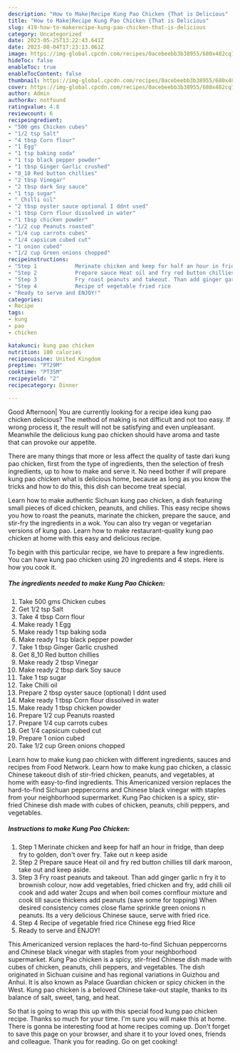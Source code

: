 ```yaml
---
description: "How to Make|Recipe Kung Pao Chicken {That is Delicious"
title: "How to Make|Recipe Kung Pao Chicken {That is Delicious"
slug: 419-how-to-makerecipe-kung-pao-chicken-that-is-delicious
category: Uncategorized
date: 2023-05-25T13:22:43.641Z
date: 2023-08-04T17:23:13.061Z
image: https://img-global.cpcdn.com/recipes/0acebeebb3b38955/680x482cq70/kung-pao-chicken-recipe-main-photo.jpg
hideToc: false
enableToc: true
enableTocContent: false
thumbnail: https://img-global.cpcdn.com/recipes/0acebeebb3b38955/680x482cq70/kung-pao-chicken-recipe-main-photo.jpg
cover: https://img-global.cpcdn.com/recipes/0acebeebb3b38955/680x482cq70/kung-pao-chicken-recipe-main-photo.jpg
author: Admin
authorAv: notfound
ratingvalue: 4.8
reviewcount: 6
recipeingredient:
- "500 gms Chicken cubes"
- "1/2 tsp Salt"
- "4 tbsp Corn flour"
- "1 Egg"
- "1 tsp baking soda"
- "1 tsp black pepper powder"
- "1 tbsp Ginger Garlic crushed"
- "8_10 Red button chillies"
- "2 tbsp Vinegar"
- "2 tbsp dark Soy sauce"
- "1 tsp sugar"
- " Chilli oil"
- "2 tbsp oyster sauce optional I ddnt used"
- "1 tbsp Corn flour dissolved in water"
- "1 tbsp chicken powder"
- "1/2 cup Peanuts roasted"
- "1/4 cup carrots cubes"
- "1/4 capsicum cubed cut"
- "1 onion cubed"
- "1/2 cup Green onions chopped"
recipeinstructions:
- "Step 1            Merinate chicken and keep for half an hour in fridge, than deep fry to golden, don&#39;t over fry. Take out n keep aside"
- "Step 2            Prepare sauce Heat oil and fry red button chillies till dark maroon, take out and keep aside."
- "Step 3            Fry roast peanuts and takeout. Than add ginger garlic n fry it to brownish colour, now add vegetables, fried chicken and fry, add chilli oil cook and add water 2cups and when boil comes cornflour mixture and cook till sauce thickens add peanuts (save some for topping) When desired consistency comes close flame sprinkle green onions n peanuts. Its a very delicious Chinese sauce, serve with fried rice."
- "Step 4            Recipe of vegetable fried rice                                Chinese egg fried Rice"
- "Ready to serve and ENJOY!"
categories:
- Recipe
tags:
- kung
- pao
- chicken

katakunci: kung pao chicken 
nutrition: 180 calories
recipecuisine: United Kingdom
preptime: "PT29M"
cooktime: "PT35M"
recipeyield: "2"
recipecategory: Dinner

---
```



Good Afternoon| You are currently looking for a recipe idea kung pao chicken delicious? The method of making is not difficult and not too easy. If wrong process it, the result will not be satisfying and even unpleasant. Meanwhile the delicious kung pao chicken should have aroma and taste that can provoke our appetite.






There are many things that more or less affect the quality of taste dari kung pao chicken, first from the type of ingredients, then the selection of fresh ingredients, up to how to make and serve it. No need bother if will prepare kung pao chicken what is delicious home, because as long as you know the tricks and how to do this, this dish can become treat special.


Learn how to make authentic Sichuan kung pao chicken, a dish featuring small pieces of diced chicken, peanuts, and chilies. This easy recipe shows you how to roast the peanuts, marinate the chicken, prepare the sauce, and stir-fry the ingredients in a wok. You can also try vegan or vegetarian versions of kung pao. Learn how to make restaurant-quality kung pao chicken at home with this easy and delicious recipe.


To begin with this particular recipe, we have to prepare a few ingredients. You can have kung pao chicken using 20 ingredients and 4 steps. Here is how you cook it.

<!--inarticleads1-->

##### The ingredients needed to make Kung Pao Chicken:

1. Take 500 gms Chicken cubes
1. Get 1/2 tsp Salt
1. Take 4 tbsp Corn flour
1. Make ready 1 Egg
1. Make ready 1 tsp baking soda
1. Make ready 1 tsp black pepper powder
1. Take 1 tbsp Ginger Garlic crushed
1. Get 8_10 Red button chillies
1. Make ready 2 tbsp Vinegar
1. Make ready 2 tbsp dark Soy sauce
1. Take 1 tsp sugar
1. Take  Chilli oil
1. Prepare 2 tbsp oyster sauce (optional) I ddnt used
1. Make ready 1 tbsp Corn flour dissolved in water
1. Make ready 1 tbsp chicken powder
1. Prepare 1/2 cup Peanuts roasted
1. Prepare 1/4 cup carrots cubes
1. Get 1/4 capsicum cubed cut
1. Prepare 1 onion cubed
1. Take 1/2 cup Green onions chopped


Learn how to make kung pao chicken with different ingredients, sauces and recipes from Food Network. Learn how to make kung pao chicken, a classic Chinese takeout dish of stir-fried chicken, peanuts, and vegetables, at home with easy-to-find ingredients. This Americanized version replaces the hard-to-find Sichuan peppercorns and Chinese black vinegar with staples from your neighborhood supermarket. Kung Pao chicken is a spicy, stir-fried Chinese dish made with cubes of chicken, peanuts, chili peppers, and vegetables. 

<!--inarticleads2-->

##### Instructions to make Kung Pao Chicken:

1. Step 1            Merinate chicken and keep for half an hour in fridge, than deep fry to golden, don&#39;t over fry. Take out n keep aside
1. Step 2            Prepare sauce Heat oil and fry red button chillies till dark maroon, take out and keep aside.
1. Step 3            Fry roast peanuts and takeout. Than add ginger garlic n fry it to brownish colour, now add vegetables, fried chicken and fry, add chilli oil cook and add water 2cups and when boil comes cornflour mixture and cook till sauce thickens add peanuts (save some for topping) When desired consistency comes close flame sprinkle green onions n peanuts. Its a very delicious Chinese sauce, serve with fried rice.
1. Step 4            Recipe of vegetable fried rice                                Chinese egg fried Rice
1. Ready to serve and ENJOY!

This Americanized version replaces the hard-to-find Sichuan peppercorns and Chinese black vinegar with staples from your neighborhood supermarket. Kung Pao chicken is a spicy, stir-fried Chinese dish made with cubes of chicken, peanuts, chili peppers, and vegetables. The dish originated in Sichuan cuisine and has regional variations in Guizhou and Anhui. It is also known as Palace Guardian chicken or spicy chicken in the West. Kung pao chicken is a beloved Chinese take-out staple, thanks to its balance of salt, sweet, tang, and heat. 

So that is going to wrap this up with this special food kung pao chicken recipe. Thanks so much for your time. I'm sure you will make this at home. There is gonna be interesting food at home recipes coming up. Don't forget to save this page on your browser, and share it to your loved ones, friends and colleague. Thank you for reading. Go on get cooking!
